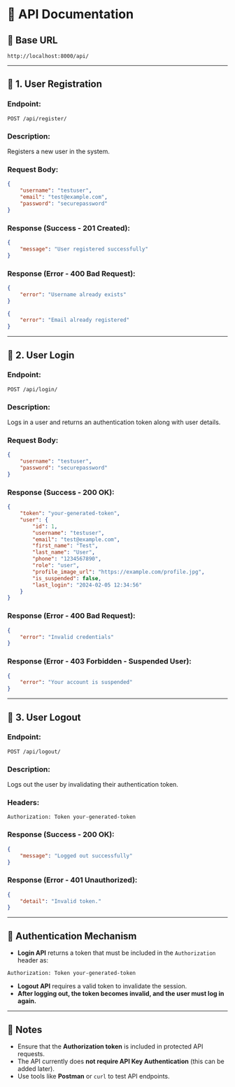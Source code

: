 # 📌 API Documentation

## 📌 Base URL

```plaintext
http://localhost:8000/api/
```

---

## 📝 **1. User Registration**

### **Endpoint:**

```http
POST /api/register/
```

### **Description:**

Registers a new user in the system.

### **Request Body:**

```json
{
    "username": "testuser",
    "email": "test@example.com",
    "password": "securepassword"
}
```

### **Response (Success - 201 Created):**

```json
{
    "message": "User registered successfully"
}
```

### **Response (Error - 400 Bad Request):**

```json
{
    "error": "Username already exists"
}
```

```json
{
    "error": "Email already registered"
}
```

---

## 📝 **2. User Login**

### **Endpoint:**

```http
POST /api/login/
```

### **Description:**

Logs in a user and returns an authentication token along with user details.

### **Request Body:**

```json
{
    "username": "testuser",
    "password": "securepassword"
}
```

### **Response (Success - 200 OK):**

```json
{
    "token": "your-generated-token",
    "user": {
        "id": 1,
        "username": "testuser",
        "email": "test@example.com",
        "first_name": "Test",
        "last_name": "User",
        "phone": "1234567890",
        "role": "user",
        "profile_image_url": "https://example.com/profile.jpg",
        "is_suspended": false,
        "last_login": "2024-02-05 12:34:56"
    }
}
```

### **Response (Error - 400 Bad Request):**

```json
{
    "error": "Invalid credentials"
}
```

### **Response (Error - 403 Forbidden - Suspended User):**

```json
{
    "error": "Your account is suspended"
}
```

---

## 📝 **3. User Logout**

### **Endpoint:**

```http
POST /api/logout/
```

### **Description:**

Logs out the user by invalidating their authentication token.

### **Headers:**

```http
Authorization: Token your-generated-token
```

### **Response (Success - 200 OK):**

```json
{
    "message": "Logged out successfully"
}
```

### **Response (Error - 401 Unauthorized):**

```json
{
    "detail": "Invalid token."
}
```

---

## 🔹 **Authentication Mechanism**

-   **Login API** returns a token that must be included in the `Authorization` header as:

```http
Authorization: Token your-generated-token
```

-   **Logout API** requires a valid token to invalidate the session.
-   **After logging out, the token becomes invalid, and the user must log in again.**

---

## 🎯 **Notes**

-   Ensure that the **Authorization token** is included in protected API requests.
-   The API currently does **not require API Key Authentication** (this can be added later).
-   Use tools like **Postman** or `curl` to test API endpoints.
